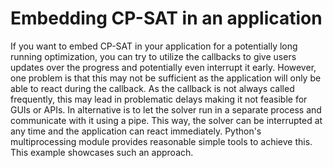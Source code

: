 # Embedding CP-SAT in an application

If you want to embed CP-SAT in your application for a potentially long running optimization, you can try to utilize the callbacks to give users updates over the progress and potentially even interrupt it early.
However, one problem is that this may not be sufficient as the application will only be able to react during the callback.
As the callback is not always called frequently, this may lead in problematic delays making it not feasible for GUIs or APIs.
In alternative is to let the solver run in a separate process and communicate with it using a pipe.
This way, the solver can be interrupted at any time and the application can react immediately.
Python's multiprocessing module provides reasonable simple tools to achieve this.
This example showcases such an approach.